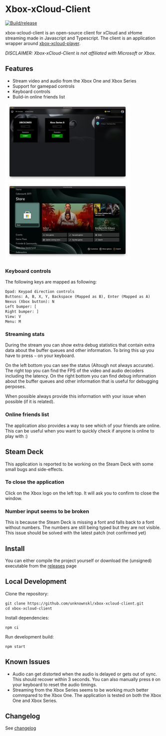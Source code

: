 # Xbox-xCloud-Client

[![Build/release](https://github.com/unknownskl/xbox-xcloud-client/actions/workflows/build.yml/badge.svg)](https://github.com/unknownskl/xbox-xcloud-client/actions/workflows/build.yml)

xbox-xcloud-client is an open-source client for xCloud and xHome streaming made in Javascript and Typescript. The client is an application wrapper around [xbox-xcloud-player](https://github.com/unknownskl/xbox-xcloud-player).

_DISCLAIMER: Xbox-xCloud-Client is not affiliated with Microsoft or Xbox._

## Features

- Stream video and audio from the Xbox One and Xbox Series
- Support for gamepad controls
- Keyboard controls
- Build-in online friends list

<img src="images/main.png" width="400" /> <img src="images/stream.png" width="400" />

### Keyboard controls

The following keys are mapped as following:

    Dpad: Keypad direction controls
    Buttons: A, B, X, Y, Backspace (Mapped as B), Enter (Mapped as A)
    Nexus (Xbox button): N
    Left bumper: [
    Right bumper: ]
    View: V
    Menu: M

### Streaming stats

During the stream you can show extra debug statistics that contain extra data about the buffer queues and other information. To bring this up you have to press `~` on your keyboard.

On the left bottom you can see the status (Altough not always accurate). The right top you can find the FPS of the video and audio decoders including the latency. On the right bottom you can find debug information about the buffer queues and other information that is useful for debugging perposes.

When possible always provide this information with your issue when possible (if it is related).
### Online friends list

The application also provides a way to see which of your friends are online. This can be useful when you want to quickly check if anyone is online to play with :)

## Steam Deck

This application is reported to be working on the Steam Deck with some small bugs and side-effects.

### To close the application

Click on the Xbox logo on the left top. It will ask you to confirm to close the window.

### Number input seems to be broken

This is because the Steam Deck is missing a font and falls back to a font without numbers. The numbers are still being typed but they are not visible. This issue should be solved with the latest patch (not confirmed yet)

## Install

You can either compile the project yourself or download the (unsigned) executable from the [releases](https://github.com/unknownskl/xbox-xcloud-client/releases) page

## Local Development

Clone the repository:

    git clone https://github.com/unknownskl/xbox-xcloud-client.git
    cd xbox-xcloud-client

Install dependencies:

    npm ci

Run development build:

    npm start

## Known Issues

- Audio can get distorted when the audio is delayed or gets out of sync. This should recover within 3 seconds. You can also manually press `0` on your keyboard to reset the audio timings.
- Streaming from the Xbox Series seems to be working much better commpared to the Xbox One. The application is tested on both the Xbox One and Xbox Series.

## Changelog

See [changelog](CHANGELOG.md)